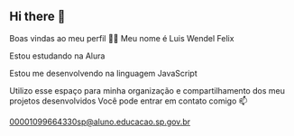 ## Hi there 👋

Boas vindas ao meu perfil 💙💙
Meu nome é Luis Wendel Felix

Estou estudando na Alura

Estou me desenvolvendo na linguagem JavaScript

Utilizo esse espaço para minha organização e compartilhamento dos meu projetos desenvolvidos
Você pode entrar em contato comigo 📫

00001099664330sp@aluno.educacao.sp.gov.br
